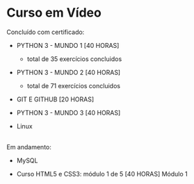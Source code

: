 <h1>Curso em Vídeo</h1>

Concluído com certificado:

- PYTHON 3 - MUNDO 1 [40 HORAS]
	- total de 35 exercícios concluidos

- PYTHON 3 - MUNDO 2 [40 HORAS]
	- total de 71 exercícios concluidos

- GIT E GITHUB [20 HORAS]

- PYTHON 3 - MUNDO 3 [40 HORAS]

- Linux

<br>
Em andamento:

- MySQL

- Curso HTML5 e CSS3: módulo 1 de 5 [40 HORAS] Módulo 1